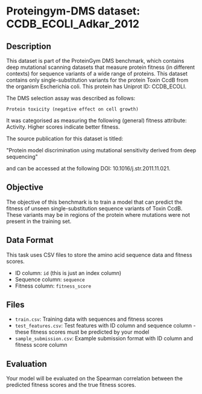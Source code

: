 
# Proteingym-DMS dataset: CCDB_ECOLI_Adkar_2012

## Description

This dataset is part of the ProteinGym DMS benchmark, which contains deep mutational scanning datasets that measure
protein fitness (in different contexts) for sequence variants of a wide range of proteins. This dataset contains
only single-substitution variants for the protein Toxin CcdB from the organism Escherichia coli. This protein has Uniprot ID: CCDB_ECOLI. 

The DMS selection assay was described as follows: 

    Protein toxicity (negative effect on cell growth)

It was categorised as measuring the following (general) fitness attribute: Activity. Higher scores indicate better fitness.

The source publication for this dataset is titled: 

"Protein model discrimination using mutational sensitivity derived from deep sequencing"

and can be accessed at the following DOI: 10.1016/j.str.2011.11.021.

## Objective

The objective of this benchmark is to train a model that can predict the fitness of unseen single-substitution sequence variants of Toxin CcdB.
These variants may be in regions of the protein where mutations were not present in the training set.

## Data Format

This task uses CSV files to store the amino acid sequence data and fitness scores.
- ID column: `id` (this is just an index column)
- Sequence column: `sequence`
- Fitness column: `fitness_score`

## Files

- `train.csv`: Training data with sequences and fitness scores
- `test_features.csv`: Test features with ID column and sequence column - these fitness scores must be predicted by your model
- `sample_submission.csv`: Example submission format with ID column and fitness score column

## Evaluation

Your model will be evaluated on the Spearman correlation between the predicted fitness scores and the true fitness scores.
